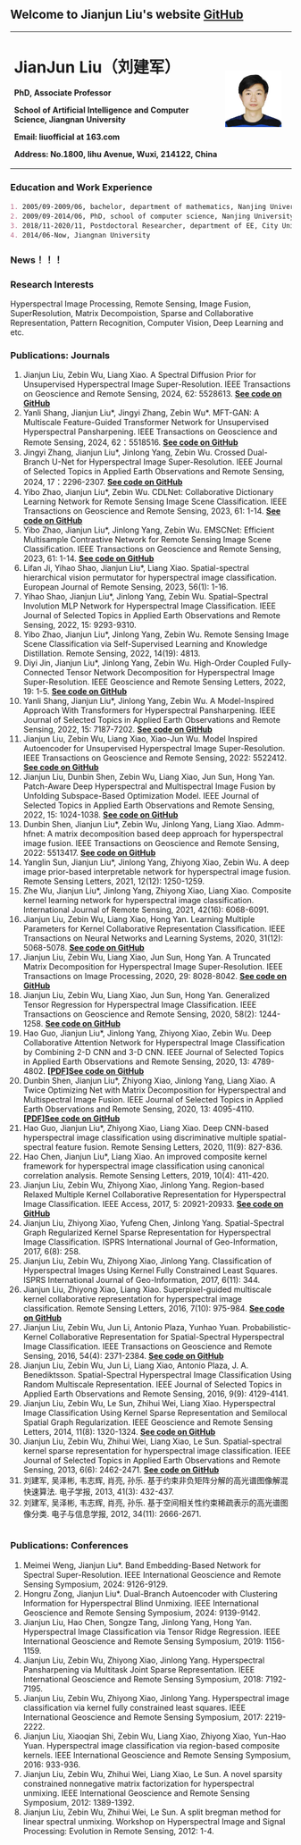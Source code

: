 ## Welcome to Jianjun Liu's website [GitHub](https://github.com/liuofficial)

<table border="0">
  <tr>
    <td width="75%">
      <h1>JianJun Liu（刘建军）</h1>
      <p><b>PhD, Associate Professor</b></p>
      <p><b>School of Artificial Intelligence and Computer Science, Jiangnan University</b></p>
      <p><b>Email: liuofficial at 163.com</b></p>
      <p><b>Address: No.1800, lihu Avenue, Wuxi, 214122, China</b></p>
    </td>
    <td width="25%">
      <img src="/jianjun.jpg" width="90%">
    </td>
  </tr>
</table>


### Education and Work Experience

```markdown
1. 2005/09-2009/06, bachelor, department of mathematics, Nanjing University of Science and Technology
2. 2009/09-2014/06, PhD, school of computer science, Nanjing University of Science and Technology
3. 2018/11-2020/11, Postdoctoral Researcher, department of EE, City University of Hong Kong
4. 2014/06-Now, Jiangnan University
```
### News！！！

### Research Interests

Hyperspectral Image Processing, Remote Sensing, Image Fusion, SuperResolution, Matrix Decompoistion, Sparse and Collaborative Representation, Pattern Recognition, Computer Vision, Deep Learning and etc.

### Publications: Journals
<table border="0">
  <tr>
    <ol>
      <li>Jianjun Liu, Zebin Wu, Liang Xiao. A Spectral Diffusion Prior for Unsupervised Hyperspectral Image Super-Resolution. IEEE Transactions on Geoscience and Remote Sensing, 2024,  62: 5528613. <b><font color="#FF0000"><a href="https://github.com/liuofficial/SDP">See code on GitHub</a></font></b></li>
      <li>Yanli Shang, Jianjun Liu*, Jingyi Zhang, Zebin Wu*. MFT-GAN: A Multiscale Feature-Guided Transformer Network for Unsupervised Hyperspectral Pansharpening. IEEE Transactions on Geoscience and Remote Sensing, 2024,  62：5518516. <b><font color="#FF0000"><a href="https://github.com/liuofficial/MFT-GAN">See code on GitHub</a></font></b></li>
      <li>Jingyi Zhang, Jianjun Liu*, Jinlong Yang, Zebin Wu. Crossed Dual-Branch U-Net for Hyperspectral Image Super-Resolution. IEEE Journal of Selected Topics in Applied Earth Observations and Remote Sensing, 2024,  17：2296-2307. <b><font color="#FF0000"><a href="https://github.com/liuofficial/CD-UNet">See code on GitHub</a></font></b></li>
      <li>Yibo Zhao, Jianjun Liu*, Zebin Wu. CDLNet: Collaborative Dictionary Learning Network for Remote Sensing Image Scene Classification. IEEE Transactions on Geoscience and Remote Sensing, 2023,  61: 1-14. <b><font color="#FF0000"><a href="https://github.com/liuofficial/CDLNet">See code on GitHub</a></font></b></li>
      <li>Yibo Zhao, Jianjun Liu*, Jinlong Yang, Zebin Wu. EMSCNet: Efficient Multisample Contrastive Network for Remote Sensing Image Scene Classification. IEEE Transactions on Geoscience and Remote Sensing, 2023,  61: 1-14. <b><font color="#FF0000"><a href="https://github.com/liuofficial/EMSCNet">See code on GitHub</a></font></b></li>
      <li>Lifan Ji, Yihao Shao, Jianjun Liu*, Liang Xiao. Spatial-spectral hierarchical vision permutator for hyperspectral image classification. European Journal of Remote Sensing, 2023,  56(1): 1-16.</li>
      <li>Yihao Shao, Jianjun Liu*, Jinlong Yang, Zebin Wu. Spatial–Spectral Involution MLP Network for Hyperspectral Image Classification. IEEE Journal of Selected Topics in Applied Earth Observations and Remote Sensing, 2022,  15: 9293-9310. </li>
      <li>Yibo Zhao, Jianjun Liu*, Jinlong Yang, Zebin Wu. Remote Sensing Image Scene Classification via Self-Supervised Learning and Knowledge Distillation. Remote Sensing, 2022,  14(19): 4813.</li>
      <li> Diyi Jin, Jianjun Liu*, Jinlong Yang, Zebin Wu. High-Order Coupled Fully-Connected Tensor Network Decomposition for Hyperspectral Image Super-Resolution. IEEE Geoscience and Remote Sensing Letters, 2022, 19: 1-5. <b><font color="#FF0000"><a href="https://github.com/liuofficial/FCTN">See code on GitHub</a></font></b></li>
      <li> Yanli Shang, Jianjun Liu*, Jinlong Yang, Zebin Wu. A Model-Inspired Approach With Transformers for Hyperspectral Pansharpening. IEEE Journal of Selected Topics in Applied Earth Observations and Remote Sensing, 2022,  15: 7187-7202. <b><font color="#FF0000"><a href="https://github.com/liuofficial/MTNet">See code on GitHub</a></font></b></li>
      <li> Jianjun Liu, Zebin Wu, Liang Xiao, Xiao-Jun Wu. Model Inspired Autoencoder for Unsupervised Hyperspectral Image Super-Resolution. IEEE Transactions on Geoscience and Remote Sensing, 2022: 5522412. <b><font color="#FF0000"><a href="https://github.com/liuofficial/MIAE">See code on GitHub</a></font></b></li>
      <li> Jianjun Liu, Dunbin Shen, Zebin Wu, Liang Xiao, Jun Sun, Hong Yan. Patch-Aware Deep Hyperspectral and Multispectral Image Fusion by Unfolding Subspace-Based Optimization Model. IEEE Journal of Selected Topics in Applied Earth Observations and Remote Sensing, 2022, 15: 1024-1038. <b><font color="#FF0000"><a href="https://github.com/liuofficial/SpfNet">See code on GitHub</a></font></b></li>
      <li>Dunbin Shen, Jianjun Liu*, Zebin Wu, Jinlong Yang, Liang Xiao. Admm-hfnet: A matrix decomposition based deep approach for hyperspectral image fusion. IEEE Transactions on Geoscience and Remote Sensing, 2022: 5513417. <b><font color="#FF0000"><a href="https://github.com/liuofficial/ADMM-HFNet">See code on GitHub</a></font></b></li>
      <li>Yanglin Sun, Jianjun Liu*, Jinlong Yang, Zhiyong Xiao, Zebin Wu. A deep image prior-based interpretable network for hyperspectral image fusion. Remote Sensing Letters, 2021,  12(12): 1250-1259.</li>
      <li>Zhe Wu, Jianjun Liu*, Jinlong Yang, Zhiyong Xiao, Liang Xiao. Composite kernel learning network for hyperspectral image classification. International Journal of Remote Sensing, 2021, 42(16): 6068-6091.</li>
      <li>Jianjun Liu, Zebin Wu, Liang Xiao, Hong Yan. Learning Multiple Parameters for Kernel Collaborative Representation Classification. IEEE Transactions on Neural Networks and Learning Systems, 2020, 31(12): 5068-5078. <b><font color="#FF0000"><a href="https://github.com/liuofficial/KCRC">See code on GitHub</a></font></b></li>
      <li>Jianjun Liu, Zebin Wu, Liang Xiao, Jun Sun, Hong Yan. A Truncated Matrix Decomposition for Hyperspectral Image Super-Resolution. IEEE Transactions on Image Processing, 2020, 29: 8028-8042. <b><font color="#FF0000"><a href="https://github.com/liuofficial/MDF">See code on GitHub</a></font></b></li>
      <li>Jianjun Liu, Zebin Wu, Liang Xiao, Jun Sun, Hong Yan. Generalized Tensor Regression for Hyperspectral Image Classification. IEEE Transactions on Geoscience and Remote Sensing, 2020,  58(2): 1244-1258. <b><font color="#FF0000"><a href="https://github.com/liuofficial/GTR">See code on GitHub</a></font></b></li>
      <li>Hao Guo, Jianjun Liu*, Jinlong Yang, Zhiyong Xiao, Zebin Wu. Deep Collaborative Attention Network for Hyperspectral Image Classification by Combining 2-D CNN and 3-D CNN. IEEE Journal of Selected Topics in Applied Earth Observations and Remote Sensing, 2020, 13: 4789-4802. <b>[<a href="https://ieeexplore.ieee.org/document/9167434">PDF</a>]</b><b><font color="#FF0000"><a href="https://github.com/liuofficial/CACNN">See code on GitHub</a></font></b></li>
      <li>Dunbin Shen, Jianjun Liu*, Zhiyong Xiao, Jinlong Yang, Liang Xiao. A Twice Optimizing Net with Matrix Decomposition for Hyperspectral and Multispectral Image Fusion. IEEE Journal of Selected Topics in Applied Earth Observations and Remote Sensing, 2020, 13: 4095-4110. <b>[<a href="https://ieeexplore.ieee.org/document/9141409">PDF</a>]</b><b><font color="#FF0000"><a href="https://github.com/liuofficial/TONWMD">See code on GitHub</a></font></b></li>
      <li>Hao Guo, Jianjun Liu*, Zhiyong Xiao, Liang Xiao. Deep CNN-based hyperspectral image classification using discriminative multiple spatial-spectral feature fusion. Remote Sensing Letters, 2020,  11(9): 827-836. </li>
      <li>Hao Chen, Jianjun Liu*, Liang Xiao. An improved composite kernel framework for hyperspectral image classification using canonical correlation analysis. Remote Sensing Letters, 2019,  10(4): 411-420. </li>
      <li>Jianjun Liu, Zebin Wu, Zhiyong Xiao, Jinlong Yang. Region-based Relaxed Multiple Kernel Collaborative Representation for Hyperspectral Image Classification. IEEE Access, 2017,  5: 20921-20933. <b><font color="#FF0000"><a href="https://github.com/liuofficial/R2MK">See code on GitHub</a></font></b></li>
      <li>Jianjun Liu, Zhiyong Xiao, Yufeng Chen, Jinlong Yang. Spatial-Spectral Graph Regularized Kernel Sparse Representation for Hyperspectral Image Classification. ISPRS International Journal of Geo-Information, 2017,  6(8): 258.</li>
      <li>Jianjun Liu, Zebin Wu, Zhiyong Xiao, Jinlong Yang. Classification of Hyperspectral Images Using Kernel Fully Constrained Least Squares. ISPRS International Journal of Geo-Information, 2017,  6(11): 344.</li>
      <li>Jianjun Liu, Zhiyong Xiao, Liang Xiao. Superpixel-guided multiscale kernel collaborative representation for hyperspectral image classification. Remote Sensing Letters, 2016,  7(10): 975-984. <b><font color="#FF0000"><a href="https://github.com/liuofficial/SMKCRC">See code on GitHub</a></font></b></li>
      <li>Jianjun Liu, Zebin Wu, Jun Li, Antonio Plaza, Yunhao Yuan. Probabilistic-Kernel Collaborative Representation for Spatial-Spectral Hyperspectral Image Classification. IEEE Transactions on Geoscience and Remote Sensing, 2016,  54(4): 2371-2384. <b><font color="#FF0000"><a href="https://github.com/liuofficial/PKCRC">See code on GitHub</a></font></b></li>
      <li>Jianjun Liu, Zebin Wu, Jun Li, Liang Xiao, Antonio Plaza, J. A. Benediktsson. Spatial-Spectral Hyperspectral Image Classification Using Random Multiscale Representation. IEEE Journal of Selected Topics in Applied Earth Observations and Remote Sensing, 2016,  9(9): 4129-4141.</li>
      <li>Jianjun Liu, Zebin Wu, Le Sun, Zhihui Wei, Liang Xiao. Hyperspectral Image Classification Using Kernel Sparse Representation and Semilocal Spatial Graph Regularization. IEEE Geoscience and Remote Sensing Letters, 2014,  11(8): 1320-1324. <b><font color="#FF0000"><a href="https://github.com/liuofficial/SSG">See code on GitHub</a></font></b></li>
      <li>Jianjun Liu, Zebin Wu, Zhihui Wei, Liang Xiao, Le Sun. Spatial-spectral kernel sparse representation for hyperspectral image classification. IEEE Journal of Selected Topics in Applied Earth Observations and Remote Sensing, 2013,  6(6): 2462-2471. <b><font color="#FF0000"><a href="https://github.com/liuofficial/KSRC">See code on GitHub</a></font></b></li>
      <li>刘建军, 吴泽彬, 韦志辉, 肖亮, 孙乐. 基于约束非负矩阵分解的高光谱图像解混快速算法. 电子学报, 2013,  41(3): 432-437.</li>
      <li>刘建军, 吴泽彬, 韦志辉, 肖亮, 孙乐. 基于空间相关性约束稀疏表示的高光谱图像分类. 电子与信息学报, 2012,  34(11): 2666-2671.</li>
    </ol>
  </tr>
</table>

### Publications: Conferences
<table border="0">
  <tr>
    <ol>
      <li>Meimei Weng, Jianjun Liu*. Band Embedding-Based Network for Spectral Super-Resolution. IEEE International Geoscience and Remote Sensing Symposium, 2024: 9126-9129.</li>
      <li>Hongru Zong, Jianjun Liu*. Dual-Branch Autoencoder with Clustering Information for Hyperspectral Blind Unmixing. IEEE International Geoscience and Remote Sensing Symposium, 2024: 9139-9142.</li>
      <li>Jianjun Liu, Hao Chen, Songze Tang, Jinlong Yang, Hong Yan. Hyperspectral Image Classification via Tensor Ridge Regression. IEEE International Geoscience and Remote Sensing Symposium, 2019: 1156-1159.</li>
      <li>Jianjun Liu, Zebin Wu, Zhiyong Xiao, Jinlong Yang. Hyperspectral Pansharpening via Multitask Joint Sparse Representation. IEEE International Geoscience and Remote Sensing Symposium, 2018: 7192-7195.</li>
      <li>Jianjun Liu, Zebin Wu, Zhiyong Xiao, Jinlong Yang. Hyperspectral image classification via kernel fully constrained least squares. IEEE International Geoscience and Remote Sensing Symposium, 2017: 2219-2222.</li>
      <li>Jianjun Liu, Xiaoqian Shi, Zebin Wu, Liang Xiao, Zhiyong Xiao, Yun-Hao Yuan. Hyperspectral image classification via region-based composite kernels. IEEE International Geoscience and Remote Sensing Symposium, 2016: 933-936.</li>
      <li>Jianjun Liu, Zebin Wu, Zhihui Wei, Liang Xiao, Le Sun. A novel sparsity constrained nonnegative matrix factorization for hyperspectral unmixing. IEEE International Geoscience and Remote Sensing Symposium, 2012: 1389-1392.</li>
      <li>Jianjun Liu, Zebin Wu, Zhihui Wei, Le Sun. A split bregman method for linear spectral unmixing. Workshop on Hyperspectral Image and Signal Processing: Evolution in Remote Sensing, 2012: 1-4.</li>
    </ol>
  </tr>
</table>

```markdown
```

<script type="text/javascript" id="clustrmaps" src="//cdn.clustrmaps.com/map_v2.js?d=4wYQDFVIAefzDxo0Dr8uHqwS_5bloxbRP6HzYjRByVQ&cl=ffffff&w=a"></script>



